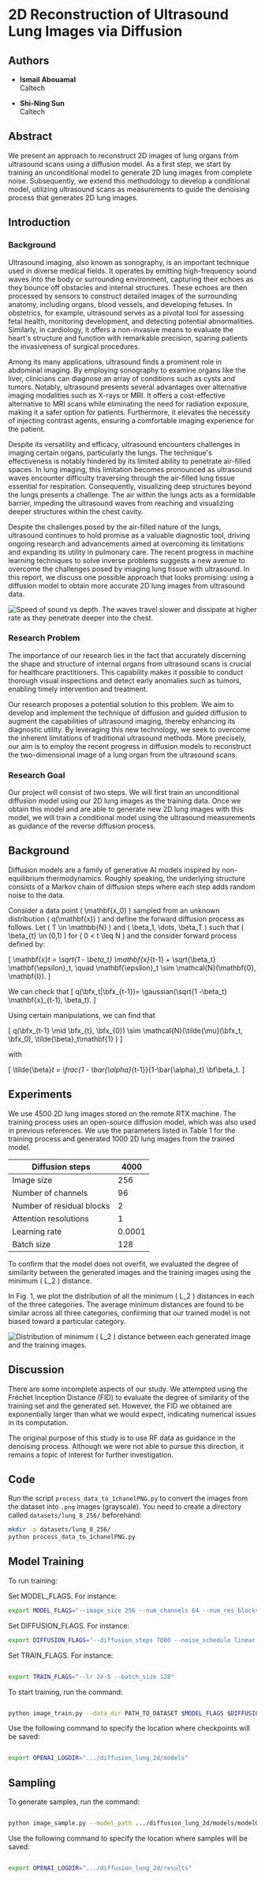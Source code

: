 # 2D Reconstruction of Ultrasound Lung Images via Diffusion

## Authors

- **Ismail Abouamal**  
  Caltech
  
- **Shi-Ning Sun**  
  Caltech  
## Abstract

We present an approach to reconstruct 2D images of lung organs from ultrasound scans using a diffusion model. As a first step, we start by training an unconditional model to generate 2D lung images from complete noise. Subsequently, we extend this methodology to develop a conditional model, utilizing ultrasound scans as measurements to guide the denoising process that generates 2D lung images.

## Introduction

### Background

Ultrasound imaging, also known as sonography, is an important technique used in diverse medical fields. It operates by emitting high-frequency sound waves into the body or surrounding environment, capturing their echoes as they bounce off obstacles and internal structures. These echoes are then processed by sensors to construct detailed images of the surrounding anatomy, including organs, blood vessels, and developing fetuses. In obstetrics, for example, ultrasound serves as a pivotal tool for assessing fetal health, monitoring development, and detecting potential abnormalities. Similarly, in cardiology, it offers a non-invasive means to evaluate the heart's structure and function with remarkable precision, sparing patients the invasiveness of surgical procedures.

Among its many applications, ultrasound finds a prominent role in abdominal imaging. By employing sonography to examine organs like the liver, clinicians can diagnose an array of conditions such as cysts and tumors. Notably, ultrasound presents several advantages over alternative imaging modalities such as X-rays or MRI. It offers a cost-effective alternative to MRI scans while eliminating the need for radiation exposure, making it a safer option for patients. Furthermore, it elevates the necessity of injecting contrast agents, ensuring a comfortable imaging experience for the patient.

Despite its versatility and efficacy, ultrasound encounters challenges in imaging certain organs, particularly the lungs. The technique's effectiveness is notably hindered by its limited ability to penetrate air-filled spaces. In lung imaging, this limitation becomes pronounced as ultrasound waves encounter difficulty traversing through the air-filled lung tissue essential for respiration. Consequently, visualizing deep structures beyond the lungs presents a challenge. The air within the lungs acts as a formidable barrier, impeding the ultrasound waves from reaching and visualizing deeper structures within the chest cavity.

Despite the challenges posed by the air-filled nature of the lungs, ultrasound continues to hold promise as a valuable diagnostic tool, driving ongoing research and advancements aimed at overcoming its limitations and expanding its utility in pulmonary care. The recent progress in machine learning techniques to solve inverse problems suggests a new avenue to overcome the challenges posed by imaging lung tissue with ultrasound. In this report, we discuss one possible approach that looks promising: using a diffusion model to obtain more accurate 2D lung images from ultrasound data.

![Speed of sound vs depth. The waves travel slower and dissipate at higher rate as they penetrate deeper into the chest.](chest.png)

### Research Problem

The importance of our research lies in the fact that accurately discerning the shape and structure of internal organs from ultrasound scans is crucial for healthcare practitioners. This capability makes it possible to conduct thorough visual inspections and detect early anomalies such as tumors, enabling timely intervention and treatment.

Our research proposes a potential solution to this problem. We aim to develop and implement the technique of diffusion and guided diffusion to augment the capabilities of ultrasound imaging, thereby enhancing its diagnostic utility. By leveraging this new technology, we seek to overcome the inherent limitations of traditional ultrasound methods. More precisely, our aim is to employ the recent progress in diffusion models to reconstruct the two-dimensional image of a lung organ from the ultrasound scans.

### Research Goal

Our project will consist of two steps. We will first train an unconditional diffusion model using our 2D lung images as the training data. Once we obtain this model and are able to generate new 2D lung images with this model, we will train a conditional model using the ultrasound measurements as guidance of the reverse diffusion process.

## Background

Diffusion models are a family of generative AI models inspired by non-equilibrium thermodynamics. Roughly speaking, the underlying structure consists of a Markov chain of diffusion steps where each step adds random noise to the data. 

Consider a data point \( \mathbf{x_0} \) sampled from an unknown distribution \( q(\mathbf{x}) \) and define the forward diffusion process as follows. Let \( T \in \mathbb{N} \) and \( \beta_1, \dots, \beta_T \) such that \( \beta_{t} \in (0,1) \) for \( 0 < t \leq N \) and the consider forward process defined by:

\[
\mathbf{x}_t = \sqrt{1 - \beta_t} \mathbf{x}_{t-1} + \sqrt{\beta_t} \mathbf{\epsilon}_t, \quad \mathbf{\epsilon}_t \sim \mathcal{N}(\mathbf{0}, \mathbf{I}).
\]

We can check that 
\[
q(\bfx_t|\bfx_{t-1})= \gaussian(\sqrt{1 -\beta_t} \mathbf{x}_{t-1}, \beta_t).
\]

Using certain manipulations, we can find that 

\[
q(\bfx_{t-1} \mid \bfx_{t}, \bfx_{0})  \sim \mathcal{N}(\tilde{\mu}(\bfx_t, \bfx_0), \tilde{\beta}_t\mathbf{1} )
\]

with 

\[
\tilde{\beta}_t = \frac{1 - \bar{\alpha}_{t-1}}{1-\bar{\alpha}_t} \bf\beta_t.
\]

## Experiments

We use 4500 2D lung images stored on the remote RTX machine. The training process uses an open-source diffusion model, which was also used in previous references. We use the parameters listed in Table 1 for the training process and generated 1000 2D lung images from the trained model.

| Diffusion steps | 4000 |
|------------------|------|
| Image size       | 256  |
| Number of channels| 96  |
| Number of residual blocks| 2 |
| Attention resolutions| 1   |
| Learning rate    | 0.0001 |
| Batch size       | 128  |

To confirm that the model does not overfit, we evaluated the degree of similarity between the generated images and the training images using the minimum \( L_2 \) distance.

In Fig. 1, we plot the distribution of all the minimum \( L_2 \) distances in each of the three categories. The average minimum distances are found to be similar across all three categories, confirming that our trained model is not biased toward a particular category.

![Distribution of minimum \( L_2 \) distance between each generated image and the training images.](dist.png)

## Discussion

There are some incomplete aspects of our study. We attempted using the Fréchet Inception Distance (FID) to evaluate the degree of similarity of the training set and the generated set. However, the FID we obtained are exponentially larger than what we would expect, indicating numerical issues in its computation. 

The original purpose of this study is to use RF data as guidance in the denoising process. Although we were not able to pursue this direction, it remains a topic of interest for further investigation.

## Code 

Run the script `process_data_to_1chanelPNG.py` to convert the images from the dataset into `.png` images (grayscale). You need to create a directory called `datasets/lung_8_256/` beforehand:

```bash
mkdir -p datasets/lung_8_256/
python process_data_to_1chanelPNG.py
```

## Model Training

To run training:

Set MODEL_FLAGS. For instance:

```bash
export MODEL_FLAGS="--image_size 256 --num_channels 64 --num_res_blocks 1 --attention_resolutions 1"
```

Set DIFFUSION_FLAGS. For instance:
```bash
export DIFFUSION_FLAGS="--diffusion_steps 7000 --noise_schedule linear --rescale_learned_sigmas False --rescale_timesteps False"
```


Set TRAIN_FLAGS. For instance:
```bash

export TRAIN_FLAGS="--lr 2e-5 --batch_size 128"
```

To start training, run the command:
```bash

python image_train.py --data_dir PATH_TO_DATASET $MODEL_FLAGS $DIFFUSION_FLAGS $TRAIN_FLAGS
```

Use the following command to specify the location where checkpoints will be saved:
```bash

export OPENAI_LOGDIR=".../diffusion_lung_2d/models"
```

## Sampling

To generate samples, run the command:
```bash

python image_sample.py --model_path .../diffusion_lung_2d/models/model010000.pt $MODEL_FLAGS $DIFFUSION_FLAGS --num_samples NUMBER_OF_SAMPLES
```

Use the following command to specify the location where samples will be saved:
```bash

export OPENAI_LOGDIR=".../diffusion_lung_2d/results"
```
